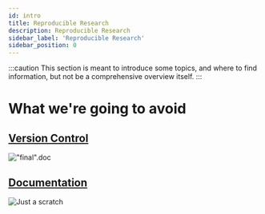 ```yaml
---
id: intro
title: Reproducible Research
description: Reproducible Research
sidebar_label: 'Reproducible Research'
sidebar_position: 0
---
```


:::caution
This section is meant to introduce some topics, and where to find information,
but not be a comprehensive overview itself.
:::

# What we're going to avoid

## [Version Control](./git.md)

!["final".doc](http://phdcomics.com/comics/archive/phd101212s.gif)

## [Documentation](./documentation.md)

![Just a scratch](https://phdcomics.com/comics/archive/phd031214s.gif)

